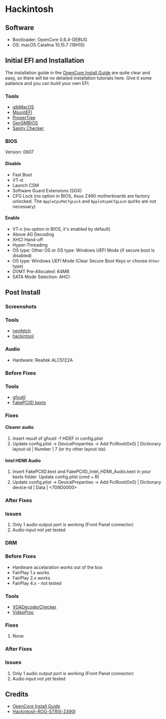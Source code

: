 # Hackintosh

## Software

* Bootloader: OpenCore 0.6.4-DEBUG
* OS: macOS Catalina 10.15.7 (19H15)

## Initial EFI and Installation

The installation guide in the [OpenCore Install Guide](https://dortania.github.io/OpenCore-Install-Guide/) are quite clear and easy, so there will be no detailed installation tutorials here. Give it some patience and you can build your own EFI.

### Tools
* [gibMacOS](https://github.com/corpnewt/gibMacOS)
* [MountEFI](https://github.com/corpnewt/MountEFI)
* [ProperTree](https://github.com/corpnewt/ProperTree)
* [GenSMBIOS](https://github.com/corpnewt/GenSMBIOS)
* [Sanity Checker](https://opencore.slowgeek.com/)

### BIOS

Version: 0607

#### Disable

* Fast Boot
* VT-d
* Launch CSM
* Software Guard Extensions (SGX)
* CFG Lock (no option in BIOS, Asus Z490 motherboards are factory unlocked. The `AppleCpuPmCfgLock` and `AppleXcpmCfgLock` quirks are not necessary)

#### Enable

* VT-x (no option in BIOS, it's enabled by default)
* Above 4G Decoding
* XHCI Hand-off
* Hyper-Threading
* OS type: Other OS or OS type: Windows UEFI Mode (if secure boot is disabled)
* OS type: Windows UEFI Mode (Clear Secure Boot Keys or choose `Other` type)
* DVMT Pre-Allocated: 64MB
* SATA Mode Selection: AHCI

## Post Install

### Screenshots
### Tools
* [neofetch]()
* [hackintool]()

### Audio

* Hardware: Realtek ALCS122A

### Before Fixes

### Tools
* [gfxutil]()
* [FakePCIID kexts]()

### Fixes

#### Clearer audio
1. Insert result of gfxutil -f HDEF in config.plist
2. Update config.plist -> DeviceProperties -> Add
PciRoot(0x0) | Dictionary
layout-id | Number | 7 (or try other layout ids)

#### Intel HDMI Audio
1. Insert FakePCIID.kext and FakePCIID_Intel_HDMI_Audio.kext in your kexts folder. Update config.plist (cmd + R)
2. Update config.plist -> DeviceProperties -> Add
PciRoot(0x0) | Dictionary
device-id | Data | <709D0000>

### After Fixes

### Issues
1. Only 1 audio output port is working (Front Panel connector)
2. Audio input not yet tested

### DRM

### Before Fixes

* Hardware accelaration works out of the box
* FairPlay 1.x works
* FairPlay 2.x works
* FairPlay 4.x - not tested

### Tools
* [VDADecoderChecker]()
* [VideoProc]()

### Fixes
1. None

### After Fixes

### Issues
1. Only 1 audio output port is working (Front Panel connector)
2. Audio input not yet tested




## Credits

* [OpenCore Install Guide](https://dortania.github.io/OpenCore-Install-Guide/)
* [Hackintosh-ROG-STRIX-Z490I](https://github.com/jergoo/Hackintosh-ROG-STRIX-Z490I)